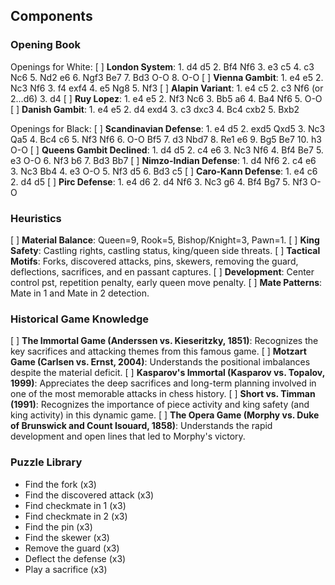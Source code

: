 ## Components

### Opening Book

Openings for White:
[ ] **London System**: 1. d4 d5 2. Bf4 Nf6 3. e3 c5 4. c3 Nc6 5. Nd2 e6 6. Ngf3 Be7 7. Bd3 O-O 8. O-O
[ ] **Vienna Gambit**: 1. e4 e5 2. Nc3 Nf6 3. f4 exf4 4. e5 Ng8 5. Nf3
[ ] **Alapin Variant**: 1. e4 c5 2. c3 Nf6 (or 2...d6) 3. d4
[ ] **Ruy Lopez**: 1. e4 e5 2. Nf3 Nc6 3. Bb5 a6 4. Ba4 Nf6 5. O-O
[ ] **Danish Gambit**: 1. e4 e5 2. d4 exd4 3. c3 dxc3 4. Bc4 cxb2 5. Bxb2

Openings for Black:
[ ] **Scandinavian Defense**: 1. e4 d5 2. exd5 Qxd5 3. Nc3 Qa5 4. Bc4 c6 5. Nf3 Nf6 6. O-O Bf5 7. d3 Nbd7 8. Re1 e6 9. Bg5 Be7 10. h3 O-O
[ ] **Queens Gambit Declined**: 1. d4 d5 2. c4 e6 3. Nc3 Nf6 4. Bf4 Be7 5. e3 O-O 6. Nf3 b6 7. Bd3 Bb7
[ ] **Nimzo-Indian Defense**: 1. d4 Nf6 2. c4 e6 3. Nc3 Bb4 4. e3 O-O 5. Nf3 d5 6. Bd3 c5
[ ] **Caro-Kann Defense**: 1. e4 c6 2. d4 d5
[ ] **Pirc Defense**: 1. e4 d6 2. d4 Nf6 3. Nc3 g6 4. Bf4 Bg7 5. Nf3 O-O

### Heuristics
[ ] **Material Balance**: Queen=9, Rook=5, Bishop/Knight=3, Pawn=1.
[ ] **King Safety**: Castling rights, castling status, king/queen side threats.
[ ] **Tactical Motifs**: Forks, discovered attacks, pins, skewers, removing the guard, deflections, sacrifices, and en passant captures.
[ ] **Development**: Center control pst, repetition penalty, early queen move penalty.
[ ] **Mate Patterns**: Mate in 1 and Mate in 2 detection.

### Historical Game Knowledge
[ ] **The Immortal Game (Anderssen vs. Kieseritzky, 1851)**: Recognizes the key sacrifices and attacking themes from this famous game.
[ ] **Motzart Game (Carlsen vs. Ernst, 2004)**: Understands the positional imbalances despite the material deficit.
[ ] **Kasparov's Immortal (Kasparov vs. Topalov, 1999)**: Appreciates the deep sacrifices and long-term planning involved in one of the most memorable attacks in chess history.
[ ] **Short vs. Timman (1991)**: Recognizes the importance of piece activity and king safety (and king activity) in this dynamic game.
[ ] **The Opera Game (Morphy vs. Duke of Brunswick and Count Isouard, 1858)**: Understands the rapid development and open lines that led to Morphy's victory.

### Puzzle Library
- Find the fork (x3)
- Find the discovered attack (x3)
- Find checkmate in 1 (x3)
- Find checkmate in 2 (x3)
- Find the pin (x3)
- Find the skewer (x3)
- Remove the guard (x3)
- Deflect the defense (x3)
- Play a sacrifice (x3)